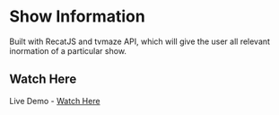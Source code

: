 # Show Information
Built with RecatJS and tvmaze API, which will give the user all relevant inormation of a particular show.

## Watch Here
Live Demo - [Watch Here](https://showinformations.herokuapp.com/)
